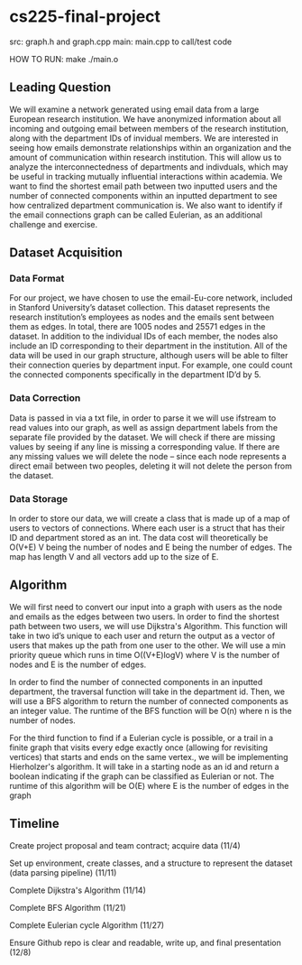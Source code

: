 # cs225-final-project

src: graph.h and graph.cpp
main: main.cpp to call/test code

HOW TO RUN:
make 
./main.o


## Leading Question 

We will examine a network generated using email data from a large European research institution. We have anonymized information about all incoming and outgoing email between members of the research institution, along with the department IDs of invidual members.
We are interested in seeing how emails demonstrate relationships within an organization and the amount of communication within research institution. This will allow us to analyze the interconnectedness of departments and indivduals, which may be useful in tracking mutually influential interactions within academia. We want to find the shortest email path between two inputted users and the number of connected components within an inputted department to see how centralized department communication is. We also want to identify if the email connections graph can be called Eulerian, as an additional challenge and exercise.

## Dataset Acquisition



### Data Format
For our project, we have chosen to use the email-Eu-core network, included in Stanford University’s dataset collection. This dataset represents the research institution’s employees as nodes and the emails sent between them as edges. In total, there are 1005 nodes and 25571 edges in the dataset. In addition to the individual IDs of each member, the nodes also include an ID corresponding to their department in the institution. All of the data will be used in our graph structure, although users will be able to filter their connection queries by department input. For example, one could count the connected components specifically in the department ID’d by 5.


### Data Correction
Data is passed in via a txt file, in order to parse it we will use ifstream to read values into our graph, as well as assign department labels from the separate file provided by the dataset. We will check if there are missing values by seeing if any line is missing a corresponding value. If there are any missing values we will delete the node – since each node represents a direct email between two peoples, deleting it will not delete the person from the dataset.

### Data Storage
In order to store our data, we will create a class that is made up of a map of users to vectors of connections. Where each user is a struct that has their ID and department stored as an int. The data cost will theoretically be O(V+E) V being the number of nodes and E being the number of edges. The map has length V and all vectors add up to the size of E.

## Algorithm 
We will first need to convert our input into a graph with users as the node and emails as the edges between two users. In order to find the shortest path between two users, we will use Dijkstra's Algorithm.  This function will take in two id’s unique to each user and return the output as a vector of users that makes up the path from one user to the other. We will use a min priority queue which runs in time O((V+E)logV) where V is the number of nodes and E is the number of edges. 

In order to find the number of connected components in an inputted department, the traversal function will take in the department id. Then, we will use a BFS algorithm to return the number of connected components as an integer value. The runtime of the BFS function will be O(n) where n is the number of nodes. 

For the third function to find if a Eulerian cycle is possible, or a trail in a finite graph that visits every edge exactly once (allowing for revisiting vertices) that starts and ends on the same vertex., we will be implementing Hierholzer's algorithm. It will take in a starting node as an id and return a boolean indicating if the graph can be classified as Eulerian or not. The runtime of this algorithm will be O(E) where E is the number of edges in the graph

## Timeline
Create project proposal and team contract; acquire data  (11/4)

Set up environment, create classes, and a structure to represent the dataset (data parsing pipeline) (11/11)

Complete Dijkstra's Algorithm (11/14)

Complete BFS Algorithm (11/21)

Complete Eulerian cycle Algorithm (11/27)

Ensure Github repo is clear and readable, write up, and final presentation (12/8)
